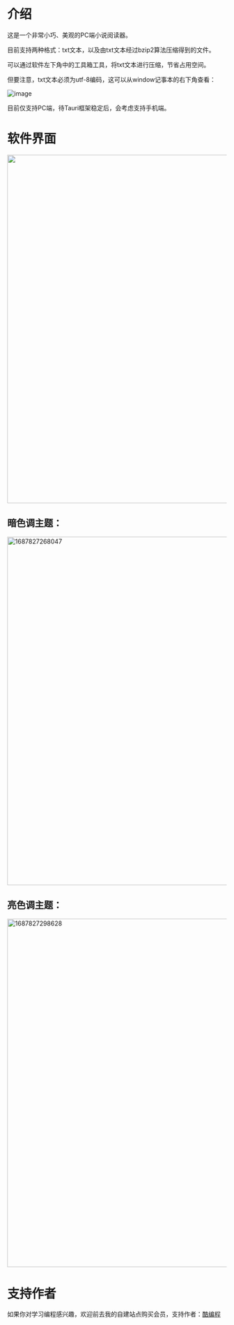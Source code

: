 # 介绍

这是一个非常小巧、美观的PC端小说阅读器。

目前支持两种格式：txt文本，以及由txt文本经过bzip2算法压缩得到的文件。

可以通过软件左下角中的工具箱工具，将txt文本进行压缩，节省占用空间。

但要注意，txt文本必须为utf-8编码，这可以从window记事本的右下角查看：

![image](https://github.com/ys928/XunYou/assets/80371119/574faf70-b61f-4d0f-9149-17e1c15cad2d)

目前仅支持PC端，待Tauri框架稳定后，会考虑支持手机端。

# 软件界面

<img width="798" src="https://github.com/ys928/XunYou/assets/80371119/c8d84fa7-615f-4b26-befd-11021288faab">

## 暗色调主题：

<img width="798" alt="1687827268047" src="https://github.com/ys928/XunYou/assets/80371119/4db01466-303b-4dce-a384-e44f280301cc">


## 亮色调主题：

<img width="798" alt="1687827298628" src="https://github.com/ys928/XunYou/assets/80371119/35fbcab0-719d-4e01-b459-e56fa0220416">

# 支持作者

如果你对学习编程感兴趣，欢迎前去我的自建站点购买会员，支持作者：[酷编程](https://www.kucoding.com)
